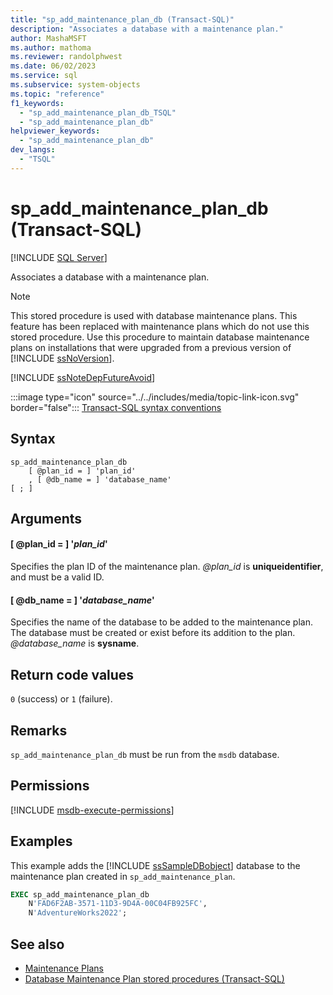 ```yaml
---
title: "sp_add_maintenance_plan_db (Transact-SQL)"
description: "Associates a database with a maintenance plan."
author: MashaMSFT
ms.author: mathoma
ms.reviewer: randolphwest
ms.date: 06/02/2023
ms.service: sql
ms.subservice: system-objects
ms.topic: "reference"
f1_keywords:
  - "sp_add_maintenance_plan_db_TSQL"
  - "sp_add_maintenance_plan_db"
helpviewer_keywords:
  - "sp_add_maintenance_plan_db"
dev_langs:
  - "TSQL"
---
```

# sp_add_maintenance_plan_db (Transact-SQL)

[!INCLUDE [SQL Server](../../includes/applies-to-version/sqlserver.md)]

Associates a database with a maintenance plan.

> [!NOTE]  
> This stored procedure is used with database maintenance plans. This feature has been replaced with maintenance plans which do not use this stored procedure. Use this procedure to maintain database maintenance plans on installations that were upgraded from a previous version of [!INCLUDE [ssNoVersion](../../includes/ssnoversion-md.md)].

[!INCLUDE [ssNoteDepFutureAvoid](../../includes/ssnotedepfutureavoid-md.md)]

:::image type="icon" source="../../includes/media/topic-link-icon.svg" border="false"::: [Transact-SQL syntax conventions](../../t-sql/language-elements/transact-sql-syntax-conventions-transact-sql.md)

## Syntax

```syntaxsql
sp_add_maintenance_plan_db
    [ @plan_id = ] 'plan_id'
    , [ @db_name = ] 'database_name'
[ ; ]
```

## Arguments

#### [ @plan_id = ] '*plan_id*'

Specifies the plan ID of the maintenance plan. *@plan_id* is **uniqueidentifier**, and must be a valid ID.

#### [ @db_name = ] '*database_name*'

Specifies the name of the database to be added to the maintenance plan. The database must be created or exist before its addition to the plan. *@database_name* is **sysname**.

## Return code values

`0` (success) or `1` (failure).

## Remarks

`sp_add_maintenance_plan_db` must be run from the `msdb` database.

## Permissions

[!INCLUDE [msdb-execute-permissions](../../includes/msdb-execute-permissions.md)]

## Examples

This example adds the [!INCLUDE [ssSampleDBobject](../../includes/sssampledbobject-md.md)] database to the maintenance plan created in `sp_add_maintenance_plan`.

```sql
EXEC sp_add_maintenance_plan_db
    N'FAD6F2AB-3571-11D3-9D4A-00C04FB925FC',
    N'AdventureWorks2022';
```

## See also

- [Maintenance Plans](../maintenance-plans/maintenance-plans.md)
- [Database Maintenance Plan stored procedures (Transact-SQL)](database-maintenance-plan-stored-procedures-transact-sql.md)
